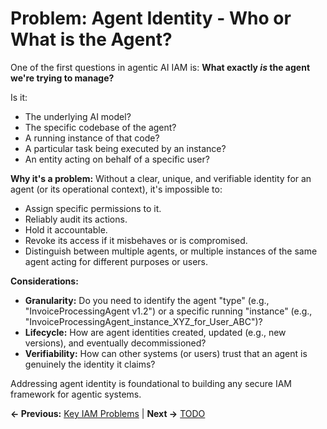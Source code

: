 # Problem: Agent Identity - Who or What is the Agent?

One of the first questions in agentic AI IAM is: **What exactly *is* the agent we're trying to manage?**

Is it:
*   The underlying AI model?
*   The specific codebase of the agent?
*   A running instance of that code?
*   A particular task being executed by an instance?
*   An entity acting on behalf of a specific user?

**Why it's a problem:**
Without a clear, unique, and verifiable identity for an agent (or its operational context), it's impossible to:
*   Assign specific permissions to it.
*   Reliably audit its actions.
*   Hold it accountable.
*   Revoke its access if it misbehaves or is compromised.
*   Distinguish between multiple agents, or multiple instances of the same agent acting for different purposes or users.

**Considerations:**
*   **Granularity:** Do you need to identify the agent "type" (e.g., "InvoiceProcessingAgent v1.2") or a specific running "instance" (e.g., "InvoiceProcessingAgent_instance_XYZ_for_User_ABC")?
*   **Lifecycle:** How are agent identities created, updated (e.g., new versions), and eventually decommissioned?
*   **Verifiability:** How can other systems (or users) trust that an agent is genuinely the identity it claims?

Addressing agent identity is foundational to building any secure IAM framework for agentic systems.

**← Previous:** [Key IAM Problems](./index.md) | **Next →** [TODO]()
